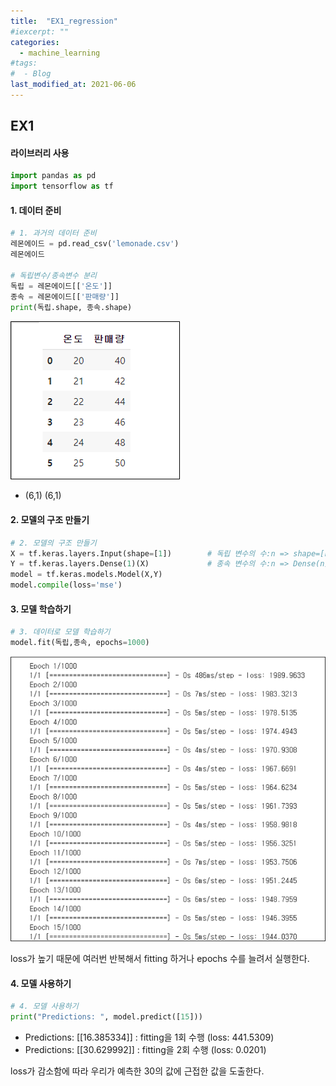 ```yaml
---
title:  "EX1_regression"
#iexcerpt: ""
categories:
  - machine_learning
#tags:
#  - Blog
last_modified_at: 2021-06-06
---
```




## EX1



#### 라이브러리 사용

```python
import pandas as pd
import tensorflow as tf
```



#### 1. 데이터 준비

```python
# 1. 과거의 데이터 준비
레몬에이드 = pd.read_csv('lemonade.csv')
레몬에이드

# 독립변수/종속변수 분리
독립 = 레몬에이드[['온도']]
종속 = 레몬에이드[['판매량']]
print(독립.shape, 종속.shape)
```

![lemonade](/assets/images/machine_learning/ex1/lemonade.png)

- (6,1) (6,1)



#### 2. 모델의 구조 만들기

```python
# 2. 모델의 구조 만들기
X = tf.keras.layers.Input(shape=[1])		# 독립 변수의 수:n => shape=[n]
Y = tf.keras.layers.Dense(1)(X)				# 종속 변수의 수:n => Dense(n)
model = tf.keras.models.Model(X,Y)
model.compile(loss='mse')
```



#### 3. 모델 학습하기

```python
# 3. 데이터로 모델 학습하기
model.fit(독립,종속, epochs=1000)
```

![fit1](/assets/images/machine_learning/ex1/fit1.png)

loss가 높기 때문에 여러번 반복해서 fitting 하거나 epochs 수를 늘려서 실행한다.



#### 4. 모델 사용하기

```python
# 4. 모델 사용하기
print("Predictions: ", model.predict([15]))
```

- Predictions:  [[16.385334]] :  fitting을 1회 수행 (loss: 441.5309)
- Predictions:  [[30.629992]] :  fitting을 2회 수행 (loss: 0.0201)



loss가 감소함에 따라 우리가 예측한 30의 값에 근접한 값을 도출한다.

